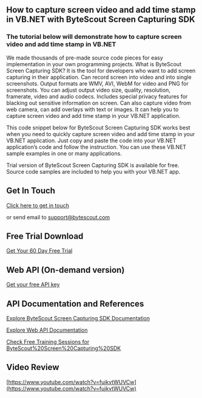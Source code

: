 ## How to capture screen video and add time stamp in VB.NET with ByteScout Screen Capturing SDK

### The tutorial below will demonstrate how to capture screen video and add time stamp in VB.NET

We made thousands of pre-made source code pieces for easy implementation in your own programming projects. What is ByteScout Screen Capturing SDK? It is the tool for developers who want to add screen capturing in their application. Can record screen into video and into single screenshots. Output formats are WMV, AVI, WebM for video and PNG for screenshots. You can adjust output video size, quality, resolution, framerate, video and audio codecs. Includes special privacy features for blacking out sensitive information on screen. Can also capture video from web camera, can add overlays with text or images. It can help you to capture screen video and add time stamp in your VB.NET application.

This code snippet below for ByteScout Screen Capturing SDK works best when you need to quickly capture screen video and add time stamp in your VB.NET application. Just copy and paste the code into your VB.NET application’s code and follow the instruction. You can use these VB.NET sample examples in one or many applications.

Trial version of ByteScout Screen Capturing SDK is available for free. Source code samples are included to help you with your VB.NET app.

## Get In Touch

[Click here to get in touch](https://bytescout.zendesk.com/hc/en-us/requests/new?subject=ByteScout%20Screen%20Capturing%20SDK%20Question)

or send email to [support@bytescout.com](mailto:support@bytescout.com?subject=ByteScout%20Screen%20Capturing%20SDK%20Question) 

## Free Trial Download

[Get Your 60 Day Free Trial](https://bytescout.com/download/web-installer?utm_source=github-readme)

## Web API (On-demand version)

[Get your free API key](https://pdf.co/documentation/api?utm_source=github-readme)

## API Documentation and References

[Explore ByteScout Screen Capturing SDK Documentation](https://bytescout.com/documentation/index.html?utm_source=github-readme)

[Explore Web API Documentation](https://pdf.co/documentation/api?utm_source=github-readme)

[Check Free Training Sessions for ByteScout%20Screen%20Capturing%20SDK](https://academy.bytescout.com/)

## Video Review

[https://www.youtube.com/watch?v=fujkvtWUVCw](https://www.youtube.com/watch?v=fujkvtWUVCw)